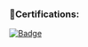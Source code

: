 ### 🏅Certifications:

[![Badge](https://images.credly.com/size/110x110/images/00634f82-b07f-4bbd-a6bb-53de397fc3a6/image.png)](https://www.credly.com/badges/a4c62309-ffd4-4e70-b60f-7bb3c7c1d70d/public_url)
